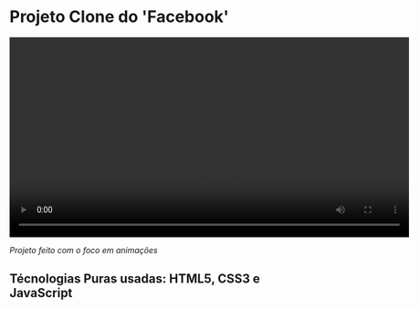 # Projeto Clone do 'Facebook'


<div align="center">
  <video src="https://user-images.githubusercontent.com/67977860/142442710-96326549-e550-44f3-99e4-3d9ed903cd97.gif" width="700px" type="gif"> </video>
</div>

*Projeto feito com o foco em animações*

## Técnologias Puras usadas: HTML5, CSS3 e JavaScript
